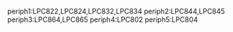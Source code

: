 periph1:LPC822,LPC824,LPC832,LPC834
periph2:LPC844,LPC845
periph3:LPC864,LPC865
periph4:LPC802
periph5:LPC804
